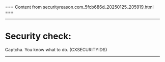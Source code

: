 === Content from securityreason.com_5fcb686d_20250125_205919.html ===


---

# Security check:

Captcha. You know what to do. (CXSECURITYIDS)

---


